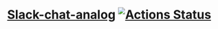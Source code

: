 # [Slack-chat-analog](https://slack-chat-analog.herokuapp.com/) [![Actions Status](https://github.com/Takaiva/frontend-project-12/workflows/hexlet-check/badge.svg)](https://github.com/Takaiva/frontend-project-12/actions)

